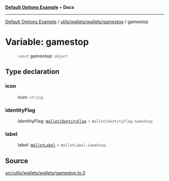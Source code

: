 [**Default Options Example**](../../../../../README.md) • **Docs**

***

[Default Options Example](../../../../../modules.md) / [utils/wallets/wallets/gamestop](../README.md) / gamestop

# Variable: gamestop

> `const` **gamestop**: `object`

## Type declaration

### icon

> **icon**: `string`

### identityFlag

> **identityFlag**: [`WalletIdentityFlag`](../../../types/enumerations/WalletIdentityFlag.md) = `WalletIdentityFlag.GameStop`

### label

> **label**: [`WalletLabel`](../../../types/enumerations/WalletLabel.md) = `WalletLabel.GameStop`

## Source

[src/utils/wallets/wallets/gamestop.ts:3](https://github.com/bgd-labs/fe-shared/blob/022d31eeb7e61eeffe2ddf65992458f822122ffc/src/utils/wallets/wallets/gamestop.ts#L3)
